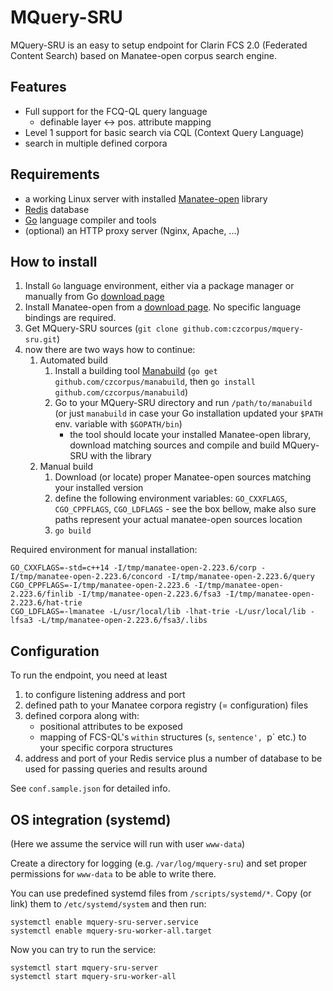# MQuery-SRU

MQuery-SRU is an easy to setup endpoint for Clarin FCS 2.0 (Federated Content Search) based on
Manatee-open corpus search engine.

## Features

* Full support for the FCQ-QL query language
    * definable layer &#8596; pos. attribute mapping
* Level 1 support for basic search via CQL (Context Query
Language)
* search in multiple defined corpora


## Requirements

* a working Linux server with installed [Manatee-open](https://nlp.fi.muni.cz/trac/noske) library
* [Redis](https://redis.io/) database
* [Go](https://go.dev/)  language compiler and tools
* (optional) an HTTP proxy server (Nginx, Apache, ...)


## How to install

1. Install `Go` language environment, either via a package manager or manually from Go [download page](https://go.dev/dl/)
2. Install Manatee-open from a [download page](https://nlp.fi.muni.cz/trac/noske). No specific language bindings are required.
3. Get MQuery-SRU sources (`git clone github.com:czcorpus/mquery-sru.git`)
3. now there are two ways how to continue:
    1. Automated build
        1. Install a building tool [Manabuild](https://github.com/czcorpus/manabuild) (`go get github.com/czcorpus/manabuild`, then `go install github.com/czcorpus/manabuild`)
        2. Go to your MQuery-SRU directory and run `/path/to/manabuild`
        (or just `manabuild` in case your Go installation updated your `$PATH` env. variable with `$GOPATH/bin`)
            * the tool should locate your installed Manatee-open library, download matching sources and compile and build MQuery-SRU with the library
    2. Manual build
        1. Download (or locate) proper Manatee-open sources matching your installed version
        2. define the following environment variables: `GO_CXXFLAGS`, `CGO_CPPFLAGS`, `CGO_LDFLAGS` - see the box bellow, make also sure paths represent your actual manatee-open sources location
        3. `go build`

Required environment for manual installation:
```
GO_CXXFLAGS=-std=c++14 -I/tmp/manatee-open-2.223.6/corp -I/tmp/manatee-open-2.223.6/concord -I/tmp/manatee-open-2.223.6/query
CGO_CPPFLAGS=-I/tmp/manatee-open-2.223.6 -I/tmp/manatee-open-2.223.6/finlib -I/tmp/manatee-open-2.223.6/fsa3 -I/tmp/manatee-open-2.223.6/hat-trie
CGO_LDFLAGS=-lmanatee -L/usr/local/lib -lhat-trie -L/usr/local/lib -lfsa3 -L/tmp/manatee-open-2.223.6/fsa3/.libs

```

## Configuration

To run the endpoint, you need at least

1. to configure listening address and port
2. defined path to your Manatee corpora registry (= configuration) files
2. defined corpora along with:
    * positional attributes to be exposed
    * mapping of FCS-QL's `within` structures (`s`, `sentence', `p` etc.) to your specific corpora structures
3. address and port of your Redis service plus a number of database to be used for passing queries and results around

See `conf.sample.json` for detailed info.

## OS integration (systemd)

(Here we assume the service will run with user `www-data`)

Create a directory for logging (e.g. `/var/log/mquery-sru`) and set proper permissions for `www-data` to be able to write there.

You can use predefined systemd files from `/scripts/systemd/*`. Copy (or link) them to `/etc/systemd/system` and then run:

```
systemctl enable mquery-sru-server.service
systemctl enable mquery-sru-worker-all.target
```

Now you can try to run the service:

```
systemctl start mquery-sru-server
systemctl start mquery-sru-worker-all
```

